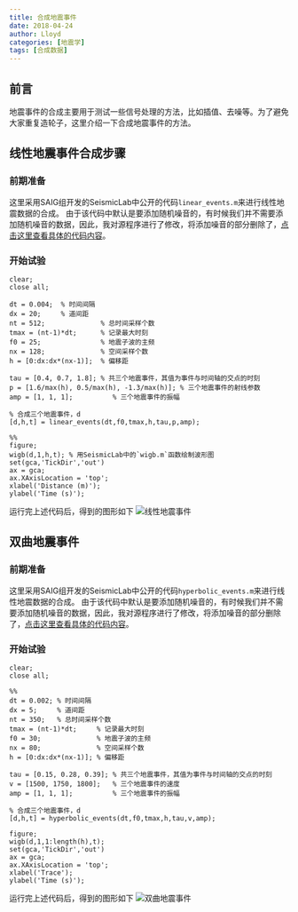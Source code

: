 ```yaml
---
title: 合成地震事件
date: 2018-04-24
author: Lloyd
categories: [地震学]
tags: [合成数据]
---
```


## 前言
地震事件的合成主要用于测试一些信号处理的方法，比如插值、去噪等。为了避免大家重复造轮子，这里介绍一下合成地震事件的方法。

## 线性地震事件合成步骤
### 前期准备
这里采用SAIG组开发的SeismicLab中公开的代码`linear_events.m`来进行线性地震数据的合成。
由于该代码中默认是要添加随机噪音的，有时候我们并不需要添加随机噪音的数据，因此，我对源程序进行了修改，将添加噪音的部分删除了，[点击这里查看具体的代码内容](https://github.com/nicklinyi/seismic_utils/tree/master/synthetics/linear_events.m)。

<!-- more -->

### 开始试验
```
clear;
close all;

dt = 0.004;  % 时间间隔
dx = 20;     % 道间距
nt = 512;              % 总时间采样个数
tmax = (nt-1)*dt;      % 记录最大时刻
f0 = 25;               % 地震子波的主频
nx = 128;              % 空间采样个数
h = [0:dx:dx*(nx-1)];  % 偏移距

tau = [0.4, 0.7, 1.8]; % 共三个地震事件，其值为事件与时间轴的交点的时刻
p = [1.6/max(h), 0.5/max(h), -1.3/max(h)]; % 三个地震事件的射线参数
amp = [1, 1, 1];          % 三个地震事件的振幅

% 合成三个地震事件，d
[d,h,t] = linear_events(dt,f0,tmax,h,tau,p,amp);

%%
figure;
wigb(d,1,h,t); % 用SeismicLab中的`wigb.m`函数绘制波形图
set(gca,'TickDir','out')
ax = gca;
ax.XAxisLocation = 'top';
xlabel('Distance (m)');
ylabel('Time (s)');
```

运行完上述代码后，得到的图形如下
![线性地震事件](https://upload-images.jianshu.io/upload_images/1703880-d5011298fb447a0f.png?imageMogr2/auto-orient/strip%7CimageView2/2/w/1240)

## 双曲地震事件
### 前期准备
这里采用SAIG组开发的SeismicLab中公开的代码`hyperbolic_events.m`来进行线性地震数据的合成。
由于该代码中默认是要添加随机噪音的，有时候我们并不需要添加随机噪音的数据，因此，我对源程序进行了修改，将添加噪音的部分删除了，[点击这里查看具体的代码内容](https://github.com/nicklinyi/seismic_utils/tree/master/synthetics/hyperbolic_events.m)。
### 开始试验
```
clear;
close all;

%%
dt = 0.002; % 时间间隔
dx = 5;     % 道间距
nt = 350;   % 总时间采样个数
tmax = (nt-1)*dt;     % 记录最大时刻
f0 = 30;              % 地震子波的主频
nx = 80;              % 空间采样个数
h = [0:dx:dx*(nx-1)]; % 偏移距

tau = [0.15, 0.28, 0.39]; % 共三个地震事件，其值为事件与时间轴的交点的时刻
v = [1500, 1750, 1800];   % 三个地震事件的速度
amp = [1, 1, 1];          % 三个地震事件的振幅

% 合成三个地震事件，d
[d,h,t] = hyperbolic_events(dt,f0,tmax,h,tau,v,amp);

figure;
wigb(d,1,1:length(h),t);
set(gca,'TickDir','out')
ax = gca;
ax.XAxisLocation = 'top';
xlabel('Trace');
ylabel('Time (s)');

```

运行完上述代码后，得到的图形如下
![双曲地震事件](https://upload-images.jianshu.io/upload_images/1703880-588726ecd9fd9e68.png?imageMogr2/auto-orient/strip%7CimageView2/2/w/1240)


